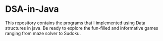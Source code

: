 # DSA-in-Java
This repository contains the programs that I implemented using Data structures in java. Be ready to explore the fun-filled and informative games ranging from maze solver to Sudoku.
